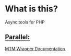 # What is this?

Async tools for PHP

## <a href="https://github.com/krakjoe/parallel">Parallel:</a>

<a href="https://github.com/merlinthemagic/MTM-Async/blob/master/Docs/Parallel/README.md">MTM Wrapper Documentation</a>.